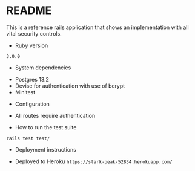 # README

This is a reference rails application that shows an implementation with all vital security controls.

* Ruby version

`3.0.0`

* System dependencies

- Postgres 13.2
- Devise for authentication with use of bcrypt
- Minitest

* Configuration

- All routes require authentication

* How to run the test suite

`rails test test/`

* Deployment instructions

- Deployed to Heroku `https://stark-peak-52834.herokuapp.com/`
